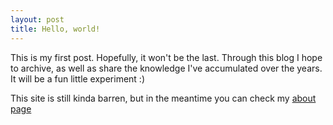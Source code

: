 ```yaml
---
layout: post
title: Hello, world!
---
```

This is my first post. Hopefully, it won't be the last.
Through this blog I hope to archive, as well as share the knowledge
I've accumulated over the years. It will be a fun little experiment :)

This site is still kinda barren, but in the meantime you can check my [about page](/about)
